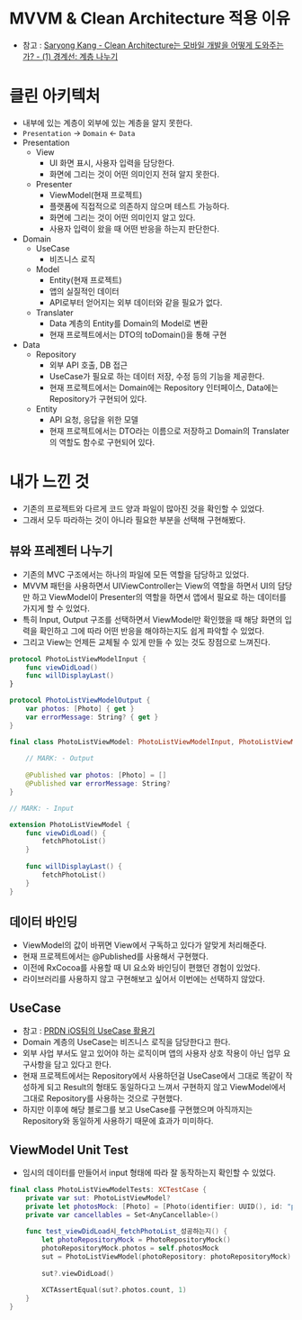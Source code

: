 # MVVM & Clean Architecture 적용 이유
- 참고 : [Saryong Kang - Clean Architecture는 모바일 개발을 어떻게 도와주는가? - (1) 경계선: 계층 나누기](https://medium.com/@justfaceit/clean-architecture는-모바일-개발을-어떻게-도와주는가-1-경계선-계층을-정의해준다-b77496744616)

# 클린 아키텍처
- 내부에 있는 계층이 외부에 있는 계층을 알지 못한다.
- `Presentation` -> `Domain` <- `Data`
- Presentation
    - View
        - UI 화면 표시, 사용자 입력을 담당한다.
        - 화면에 그리는 것이 어떤 의미인지 전혀 알지 못한다.
    - Presenter
        - ViewModel(현재 프로젝트)
        - 플랫폼에 직접적으로 의존하지 않으며 테스트 가능하다.
        - 화면에 그리는 것이 어떤 의미인지 알고 있다.
        - 사용자 입력이 왔을 때 어떤 반응을 하는지 판단한다.
- Domain
    - UseCase
        - 비즈니스 로직
    - Model
        - Entity(현재 프로젝트)
        - 앱의 실질적인 데이터
        - API로부터 얻어지는 외부 데이터와 같을 필요가 없다.
    - Translater
        - Data 계층의 Entity를 Domain의 Model로 변환
        - 현재 프로젝트에서는 DTO의 toDomain()을 통해 구현
- Data
    - Repository
        - 외부 API 호출, DB 접근
        - UseCase가 필요로 하는 데이터 저장, 수정 등의 기능을 제공한다.
        - 현재 프로젝트에서는 Domain에는 Repository 인터페이스, Data에는 Repository가 구현되어 있다.
    - Entity
        - API 요청, 응답을 위한 모델
        - 현재 프로젝트에서는 DTO라는 이름으로 저장하고 Domain의 Translater의 역할도 함수로 구현되어 있다.

# 내가 느낀 것
- 기존의 프로젝트와 다르게 코드 양과 파일이 많아진 것을 확인할 수 있었다.
- 그래서 모두 따라하는 것이 아니라 필요한 부분을 선택해 구현해봤다.

## 뷰와 프레젠터 나누기
- 기존의 MVC 구조에서는 하나의 파일에 모든 역할을 담당하고 있었다.
- MVVM 패턴을 사용하면서 UIViewController는 View의 역할을 하면서 UI의 담당만 하고 ViewModel이 Presenter의 역할을 하면서 앱에서 필요로 하는 데이터를 가지게 할 수 있었다.
- 특히 Input, Output 구조를 선택하면서 ViewModel만 확인했을 때 해당 화면의 입력을 확인하고 그에 따라 어떤 반응을 해야하는지도 쉽게 파악할 수 있었다.
- 그리고 View는 언제든 교체될 수 있게 만들 수 있는 것도 장점으로 느껴진다.

```swift
protocol PhotoListViewModelInput {
    func viewDidLoad()
    func willDisplayLast()
}

protocol PhotoListViewModelOutput {
    var photos: [Photo] { get }
    var errorMessage: String? { get }
}

final class PhotoListViewModel: PhotoListViewModelInput, PhotoListViewModelOutput {
    
    // MARK: - Output
    
    @Published var photos: [Photo] = []
    @Published var errorMessage: String?
}

// MARK: - Input

extension PhotoListViewModel {
    func viewDidLoad() {
        fetchPhotoList()
    }
    
    func willDisplayLast() {
        fetchPhotoList()
    }
}
```

## 데이터 바인딩
- ViewModel의 값이 바뀌면 View에서 구독하고 있다가 알맞게 처리해준다.
- 현재 프로젝트에서는 @Published를 사용해서 구현했다.
- 이전에 RxCocoa를 사용할 때 UI 요소와 바인딩이 편했던 경험이 있었다.
- 라이브러리를 사용하지 않고 구현해보고 싶어서 이번에는 선택하지 않았다.

## UseCase
- 참고 : [PRDN iOS팀의 UseCase 활용기](https://medium.com/prnd/%EF%B8%8F-prnd-ios팀의-usecase-활용기-e4ddbef274a1)
- Domain 계층의 UseCase는 비즈니스 로직을 담당한다고 한다.
- 외부 사업 부서도 알고 있어야 하는 로직이며 앱의 사용자 상호 작용이 아닌 업무 요구사항을 담고 있다고 한다.
- 현재 프로젝트에서는 Repository에서 사용하던걸 UseCase에서 그대로 똑같이 작성하게 되고 Result의 형태도 동일하다고 느껴서 구현하지 않고 ViewModel에서 그대로 Repository를 사용하는 것으로 구현했다.
- 하지만 이후에 해당 블로그를 보고 UseCase를 구현했으며 아직까지는 Repository와 동일하게 사용하기 때문에 효과가 미미하다.

## ViewModel Unit Test
- 임시의 데이터를 만들어서 input 형태에 따라 잘 동작하는지 확인할 수 있었다.

```swift
final class PhotoListViewModelTests: XCTestCase {
    private var sut: PhotoListViewModel?
    private let photosMock: [Photo] = [Photo(identifier: UUID(), id: "photo1", width: 200, height: 200, urls: URLs(regular: "test.com"), links: Links(html: "test"), user: User(name: "test"))]
    private var cancellables = Set<AnyCancellable>()
    
    func test_viewDidLoad시_fetchPhotoList_성공하는지() {
        let photoRepositoryMock = PhotoRepositoryMock()
        photoRepositoryMock.photos = self.photosMock
        sut = PhotoListViewModel(photoRepository: photoRepositoryMock)
        
        sut?.viewDidLoad()
        
        XCTAssertEqual(sut?.photos.count, 1)
    }
}
```

